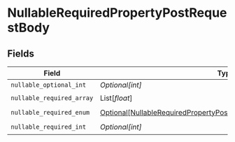 # NullableRequiredPropertyPostRequestBody


## Fields

| Field                                                                                                                                                           | Type                                                                                                                                                            | Required                                                                                                                                                        | Description                                                                                                                                                     |
| --------------------------------------------------------------------------------------------------------------------------------------------------------------- | --------------------------------------------------------------------------------------------------------------------------------------------------------------- | --------------------------------------------------------------------------------------------------------------------------------------------------------------- | --------------------------------------------------------------------------------------------------------------------------------------------------------------- |
| `nullable_optional_int`                                                                                                                                         | *Optional[int]*                                                                                                                                                 | :heavy_minus_sign:                                                                                                                                              | N/A                                                                                                                                                             |
| `nullable_required_array`                                                                                                                                       | List[*float*]                                                                                                                                                   | :heavy_check_mark:                                                                                                                                              | N/A                                                                                                                                                             |
| `nullable_required_enum`                                                                                                                                        | [Optional[NullableRequiredPropertyPostRequestBodyNullableRequiredEnum]](../../models/operations/nullablerequiredpropertypostrequestbodynullablerequiredenum.md) | :heavy_check_mark:                                                                                                                                              | N/A                                                                                                                                                             |
| `nullable_required_int`                                                                                                                                         | *Optional[int]*                                                                                                                                                 | :heavy_check_mark:                                                                                                                                              | N/A                                                                                                                                                             |